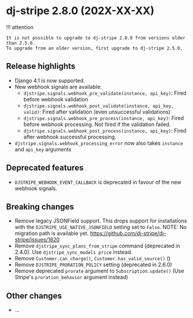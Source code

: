 # dj-stripe 2.8.0 (202X-XX-XX)

!!! attention

    It is not possible to upgrade to dj-stripe 2.8.0 from versions older than 2.5.0.
    To upgrade from an older version, first upgrade to dj-stripe 2.5.0.

## Release highlights

-   Django 4.1 is now supported.
-   New webhook signals are available:
    -   `djstripe.signals.webhook_pre_validate(instance, api_key)`: Fired before webhook validation
    -   `djstripe.signals.webhook_post_validate(instance, api_key, valid)`: Fired after validation (even unsuccessful validations)
    -   `djstripe.signals.webhook_pre_process(instance, api_key)`: Fired before webhook processing. Not fired if the validation failed.
    -   `djstripe.signals.webhook_post_process(instance, api_key)`: Fired after webhook successful processing.
-   `djstripe.signals.webhook_processing_error` now also takes `instance` and `api_key` arguments

## Deprecated features

-   `DJSTRIPE_WEBHOOK_EVENT_CALLBACK` is deprecated in favour of the new webhook signals.

## Breaking changes

-   Remove legacy JSONField support. This drops support for installations with the
    `DJSTRIPE_USE_NATIVE_JSONFIELD` setting set to `False`.
    NOTE: No migration path is available yet.
    https://github.com/dj-stripe/dj-stripe/issues/1820
-   Remove `djstripe_sync_plans_from_stripe` command (deprecated in 2.4.0).
    Use `djstripe_sync_models price` instead.
-   Remove `Customer.can_charge()`, `Customer.has_valid_source()` ()
-   Remove `DJSTRIPE_PRORATION_POLICY` setting (deprecated in 2.6.0)
-   Remove deprecated `prorate` argument to `Subscription.update()` (Use Stripe's
    `proration_behavior` argument instead)

## Other changes

-   ...
